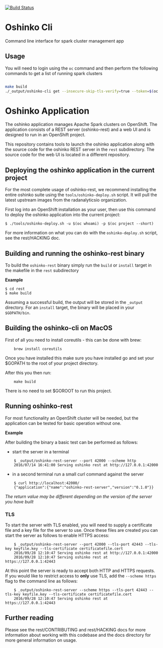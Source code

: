 [![Build Status](https://travis-ci.org/radanalyticsio/oshinko-cli.svg?branch=master)](https://travis-ci.org/radanalyticsio/oshinko-cli)

# Oshinko Cli
Command line interface for spark cluster management app

## Usage

You will need to login using the `oc` command and then perform the following
commands to get a list of running spark clusters

```bash

make build
./_output/oshinko-cli get --insecure-skip-tls-verify=true --token=$(oc whoami -t) -o json

```

# Oshinko Application

The oshinko application manages Apache Spark clusters on OpenShift.
The application consists of a REST server (oshinko-rest) and a web UI
and is designed to run in an OpenShift project.

This repository contains tools to launch the oshinko application
along with the source code for the oshinko REST server in the `rest`
subdirectory. The source code for the web UI is located in a different
repository.

## Deploying the oshinko application in the current project

For the most complete usage of oshinko-rest, we recommend installing the
entire oshinko suite using the `tools/oshinko-deploy.sh` script. It will pull the
latest upstream images from the radanalyticsio organization.

First log into an OpenShift installation as your user, then use this command
to deploy the oshinko application into the current project:

    $ ./tools/oshinko-deploy.sh -u $(oc whoami) -p $(oc project --short)

For more information on what you can do with the `oshinko-deploy.sh` script,
see the rest/HACKING doc.

## Building and running the oshinko-rest binary

To build the `oshinko-rest` binary simply run the `build` or `install` target
in the makefile in the `rest` subdirectory

**Example**

    $ cd rest
    $ make build

Assuming a successful build, the output will be stored in the `_output`
directory. For an `install` target, the binary will be placed in your
`$GOPATH/bin`.

## Building the oshinko-cli on MacOS

First of all you need to install coreutils - this can be done with brew:

```
    brew install coreutils
```

Once you have installed this make sure you have installed go and set your
$GOPATH to the root of your project directory.

After this you then run:

```
    make build
```
There is no need to set $GOROOT to run this project.

## Running oshinko-rest

For most functionality an OpenShift cluster will be needed, but the
application can be tested for basic operation without one.

**Example**

After building the binary a basic test can be performed as follows:

* start the server in a terminal

```
    $ _output/oshinko-rest-server --port 42000 --scheme http
    2016/07/14 16:41:00 Serving oshinko rest at http://127.0.0.1:42000
```

* in a second terminal run a small curl command against the server

```
    $ curl http://localhost:42000/
    {"application":{"name":"oshinko-rest-server","version":"0.1.0"}}
```

*The return value may be different depending on the version of the
server you have built*

### TLS

To start the server with TLS enabled, you will need to supply a certificate
file and a key file for the server to use. Once these files are created you
can start the server as follows to enable HTTPS access:

```
    $ _output/oshinko-rest-server --port 42000 --tls-port 42443 --tls-key keyfile.key --tls-certificate certificatefile.cert
    2016/09/28 12:10:47 Serving oshinko rest at http://127.0.0.1:42000
    2016/09/28 12:10:47 Serving oshinko rest at https://127.0.0.1:42443
```

At this point the server is ready to accept both HTTP and HTTPS requests. If
you would like to restrict access to **only** use TLS, add the
`--scheme https` flag to the command line as follows:

```
    $ _output/oshinko-rest-server --scheme https --tls-port 42443 --tls-key keyfile.key --tls-certificate certificatefile.cert
    2016/09/28 12:10:47 Serving oshinko rest at https://127.0.0.1:42443
```

## Further reading

Please see the rest/CONTRIBUTING and rest/HACKING docs for more information about
working with this codebase and the docs directory for more general information on usage.

